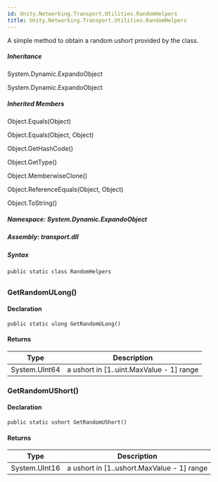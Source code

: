 ```yaml
---  
id: Unity.Networking.Transport.Utilities.RandomHelpers  
title: Unity.Networking.Transport.Utilities.RandomHelpers  
---
```


<div class="markdown level0 summary">

A simple method to obtain a random ushort provided by the class.

</div>

<div class="markdown level0 conceptual">

</div>

<div class="inheritance">

##### Inheritance

<div class="level0">

System.Dynamic.ExpandoObject

</div>

<div class="level1">

System.Dynamic.ExpandoObject

</div>

</div>

<div class="inheritedMembers">

##### Inherited Members

<div>

Object.Equals(Object)

</div>

<div>

Object.Equals(Object, Object)

</div>

<div>

Object.GetHashCode()

</div>

<div>

Object.GetType()

</div>

<div>

Object.MemberwiseClone()

</div>

<div>

Object.ReferenceEquals(Object, Object)

</div>

<div>

Object.ToString()

</div>

</div>

##### **Namespace**: System.Dynamic.ExpandoObject

##### **Assembly**: transport.dll

##### Syntax

``` lang-csharp
public static class RandomHelpers
```

## 

### GetRandomULong()

<div class="markdown level1 summary">

</div>

<div class="markdown level1 conceptual">

</div>

#### Declaration

``` lang-csharp
public static ulong GetRandomULong()
```

#### Returns

| Type          | Description                                |
|---------------|--------------------------------------------|
| System.UInt64 | a ushort in \[1..uint.MaxValue - 1\] range |

### GetRandomUShort()

<div class="markdown level1 summary">

</div>

<div class="markdown level1 conceptual">

</div>

#### Declaration

``` lang-csharp
public static ushort GetRandomUShort()
```

#### Returns

| Type          | Description                                  |
|---------------|----------------------------------------------|
| System.UInt16 | a ushort in \[1..ushort.MaxValue - 1\] range |
